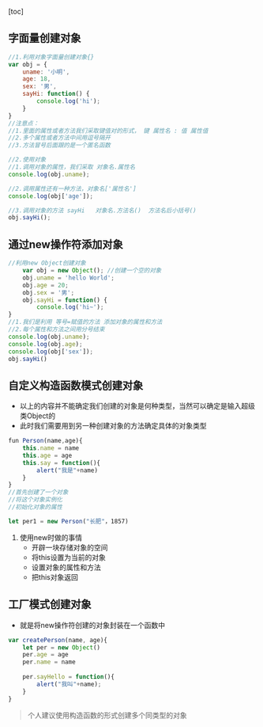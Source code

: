 [toc]

## 字面量创建对象

```javascript
//1.利用对象字面量创建对象{}
var obj = {
    uname: '小明',
    age: 18,
    sex: '男',
    sayHi: function() {
        console.log('hi');
    }
}
//注意点：
//1.里面的属性或者方法我们采取键值对的形式， 键 属性名 : 值 属性值
//2.多个属性或者方法中间用逗号隔开
//3.方法冒号后面跟的是一个匿名函数

//2.使用对象
//1.调用对象的属性，我们采取 对象名.属性名
console.log(obj.uname);

//2.调用属性还有一种方法，对象名['属性名']
console.log(obj['age']);

//3.调用对象的方法 sayHi   对象名.方法名()  方法名后小括号()
obj.sayHi();
```

## 通过new操作符添加对象

```javascript
//利用new Object创建对象
    var obj = new Object(); //创建一个空的对象
    obj.uname = 'hello World';
    obj.age = 20;
    obj.sex = '男';
    obj.sayHi = function() {
        console.log('hi~');
}
//1.我们是利用 等号=赋值的方法 添加对象的属性和方法
//2.每个属性和方法之间用分号结束
console.log(obj.uname);
console.log(obj.age);
console.log(obj['sex']);
obj.sayHi()
```

## 自定义构造函数模式创建对象

- 以上的内容并不能确定我们创建的对象是何种类型，当然可以确定是输入超级类Object的
- 此时我们需要用到另一种创建对象的方法确定具体的对象类型

```javascript
fun Person(name,age){
    this.name = name
    this.age = age
    this.say = function(){
        alert("我是"+name)
    }
}
//首先创建了一个对象
//将这个对象实例化
//初始化对象的属性

let per1 = new Person("长肥"，1857)
```

1. 使用new时做的事情
   - 开辟一块存储对象的空间
   - 将this设置为当前的对象
   - 设置对象的属性和方法
   - 把this对象返回

## 工厂模式创建对象

- 就是将new操作符创建的对象封装在一个函数中

```javascript
var createPerson(name, age){
    let per = new Object()
    per.age = age
    per.name = name
    
    per.sayHello = function(){
        alert("我叫"+name);
    }
}
```





>  个人建议使用构造函数的形式创建多个同类型的对象